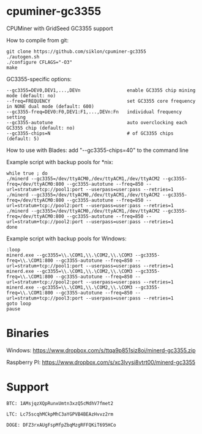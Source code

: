 cpuminer-gc3355
==============

CPUMiner with GridSeed GC3355 support

How to compile from git:

```
git clone https://github.com/siklon/cpuminer-gc3355
./autogen.sh
./configure CFLAGS="-O3"
make
```

GC3355-specific options:

```
--gc3355=DEV0,DEV1,...,DEVn      			enable GC3355 chip mining mode (default: no)
--freq=FREQUENCY  							set GC3355 core frequency in NONE dual mode (default: 600)
--gc3355-freq=DEV0:F0,DEV1:F1,...,DEVn:Fn	individual frequency setting
--gc3355-autotune  							auto overclocking each GC3355 chip (default: no)
--gc3355-chips=N  							# of GC3355 chips (default: 5)
```

How to use with Blades: add "--gc3355-chips=40" to the command line

Example script with backup pools for *nix:

```
while true ; do
./minerd --gc3355=/dev/ttyACM0,/dev/ttyACM1,/dev/ttyACM2 --gc3355-freq=/dev/ttyACM0:800 --gc3355-autotune --freq=850 --url=stratum+tcp://pool1:port --userpass=user:pass --retries=1
./minerd --gc3355=/dev/ttyACM0,/dev/ttyACM1,/dev/ttyACM2 --gc3355-freq=/dev/ttyACM0:800 --gc3355-autotune --freq=850 --url=stratum+tcp://pool2:port --userpass=user:pass --retries=1
./minerd --gc3355=/dev/ttyACM0,/dev/ttyACM1,/dev/ttyACM2 --gc3355-freq=/dev/ttyACM0:800 --gc3355-autotune --freq=850 --url=stratum+tcp://pool2:port --userpass=user:pass --retries=1
done
```

Example script with backup pools for Windows:

```
:loop
minerd.exe --gc3355=\\.\COM1,\\.\COM2,\\.\COM3 --gc3355-freq=\\.\COM1:800 --gc3355-autotune --freq=850 --url=stratum+tcp://pool1:port --userpass=user:pass --retries=1
minerd.exe --gc3355=\\.\COM1,\\.\COM2,\\.\COM3 --gc3355-freq=\\.\COM1:800 --gc3355-autotune --freq=850 --url=stratum+tcp://pool2:port --userpass=user:pass --retries=1
minerd.exe --gc3355=\\.\COM1,\\.\COM2,\\.\COM3 --gc3355-freq=\\.\COM1:800 --gc3355-autotune --freq=850 --url=stratum+tcp://pool3:port --userpass=user:pass --retries=1
goto loop
pause
```

Binaries
==============

Windows: https://www.dropbox.com/s/ttqa9p851siz8oi/minerd-gc3355.zip

Raspberry PI: https://www.dropbox.com/s/xc3lvysi8vtrt00/minerd-gc3355

Support
==============

`BTC: 1AMsjqzXQpRunxUmtn3xzQ5cMdhV7fmet2`


`LTC: Lc75scqhMCkpMhC3aYGPVB4BEAzHvvz2rm`


`DOGE: DFZ3rxAUgFspMfpZbqMzgRFFQKiT695HCo`